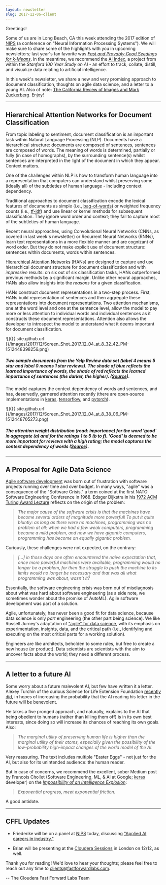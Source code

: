 ```yaml
---
layout: newsletter
slug: 2017-12-06-client
---
```


Greetings!

Some of us are in Long Beach, CA this week attending the 2017 edition of [NIPS](https://nips.cc/) (a conference on "Neural Information Processing Systems"). We will make sure to share some of the highlights with you in upcoming newsletters; last year's fan favorite was [*Fast and Provably Good Seedings for k-Means*](https://papers.nips.cc/paper/6478-fast-and-provably-good-seedings-for-k-means). In the meantime, we recommend the [AI Index](http://www.aiindex.org/), a project from within the *Stanford 100 Year Study on AI* - an effort to track, collate, distill, and visualize data relating to artificial intelligence.

In this week's newsletter, we share a new and very promising approach to document classification, thoughts on agile data science, and a letter to a young AI.  Also of note: [The California Review of Images and Mark Zuckerberg](http://zuckerbergreview.com/). Enjoy!

---

## Hierarchical Attention Networks for Document Classification

From topic labeling to sentiment, document classification is an important task within Natural Language Processing (NLP). Documents have a hierarchical structure: documents are composed of sentences, sentences are composed of words. The meaning of words is determined, partially or fully (in case of homographs), by the surrounding sentence(s) whilst sentences are interpreted in the light of the document in which they appear. Context matters.

One of the challenges within NLP is how to transform human language into a representation that computers can understand whilst preserving some (ideally all) of the subtleties of human language - including context dependency.

Traditional approaches to document classification encode the lexical features of documents as simple (i.e., [bag-of-words](https://en.wikipedia.org/wiki/Bag-of-words_model)) or weighted frequency counts (i.e., [tf-idf](https://en.wikipedia.org/wiki/Tf%E2%80%93idf)) and use linear or kernel methods for subsequent classification. They ignore word order and context; they fail to capture most of the subtleties of human language.

Recent neural approaches, using Convolutional Neural Networks (CNNs, as covered in last week's newsletter) or Recurrent Neural Networks (RNNs), learn text representations in a more flexible manner and are cognizant of word order. But they do not make explicit use of document structure: sentences within documents, words within sentences.

[Hierarchical Attention Networks](https://www.cs.cmu.edu/~diyiy/docs/naacl16.pdf) (HANs) are designed to capture and use hierarchical document structure for document classification and with *impressive* results: on six out of six classification tasks, HANs outperformed previous methods by a significant margin. Unlike other neural approaches, HANs also allow insights into the *reasons* for a given classification.

HANs construct document representations in a two-step process. First, HANs build representation of sentences and then aggregate these representations into document representations. Two attention mechanisms, one at the word level and one at the sentence level, allow the model to pay more or less attention to individual words and individual sentences as it constructs these document representations. Attention also allows the developer to introspect the model to understand what it deems important for document classification.

![]({{ site.github.url }}/images/2017/12/Screen_Shot_2017_12_04_at_8_32_42_PM-1512448398256.png)

##### Two sample documents from the Yelp Review data set (label 4 means 5 star and label 0 means 1 star reviews). The shade of blue reflects the learned importance of words, the shade of red reflects the learned importance of sentences (the darker, the higher). ([Source](https://www.cs.cmu.edu/~diyiy/docs/naacl16.pdf)).

The model captures the context dependency of words and sentences, and has, deservedly, garnered attention recently (there are open-source implementations in [keras](https://github.com/richliao/textClassifier), [tensorflow](https://github.com/ematvey/hierarchical-attention-networks), and [pytorch](https://github.com/EdGENetworks/attention-networks-for-classification)).

![]({{ site.github.url }}/images/2017/12/Screen_Shot_2017_12_04_at_8_38_06_PM-1512448705273.png)

##### The attention weight distribution (read: importance) for the word 'good' in aggregate (a) and for the ratings 1 to 5 (b to f). 'Good' is deemed to be more important for reviews with a high rating; the model captures the context dependency of words ([Source](https://www.cs.cmu.edu/~diyiy/docs/naacl16.pdf)).

---

## A Proposal for Agile Data Science

[Agile software development](https://en.wikipedia.org/wiki/Agile_software_development) was born out of frustration with software projects running over time and over budget. In many ways, "agile" was a consequence of the "Software Crisis," a term coined at the first NATO Software Engineering Conference in 1968. Edsger Dijkstra in his [1972 ACM Turing Award Lecture](https://www.cs.utexas.edu/~EWD/transcriptions/EWD03xx/EWD340.html) reflects on the origin of the problem:

> *The major cause of the software crisis is that the machines have become several orders of magnitude more powerful! To put it quite bluntly: as long as there were no machines, programming was no problem at all; when we had a few weak computers, programming became a mild problem, and now we have gigantic computers, programming has become an equally gigantic problem.*

Curiously, these challenges were not expected, on the contrary:

> *[...] in those days one often encountered the naive expectation that, once more powerful machines were available, programming would no longer be a problem, for then the struggle to push the machine to its limits would no longer be necessary and that was all what programming was about, wasn’t it?*

Essentially, the software engineering crisis was born out of misdiagnosis about what was hard about software engineering (as a side note, we sometimes wonder about the promise of AutoML). Agile software development was part of a solution.

Agile, unfortunately, has never been a good fit for data science, because data science is only *part* engineering (the other part being science). We like Russell Jurney's adaptation of ["agile" for data science](https://www.oreilly.com/ideas/a-manifesto-for-agile-data-science), with its emphasis on experimentation, insights, data, and the critical path (i.e., identifying and executing on the most critical parts for a working solution). 

Engineers are like architects, beholden to some rules, but free to create a new house (or product). Data scientists are scientists with the aim to uncover facts about the world; they need a different process.

---

## A letter to a future AI

Some worry about a future malevolent AI, but few have written it a letter. Alexey Turchin of the curious Science for Life Extension Foundation [recently did](https://docs.google.com/document/d/1HyvArVY-aIBGzcBHra2YajpcVHLZFm7wBd_JJ--Sn3Y/edit#), in hopes of increasing the probability that the AI reading his letter in the future will be benevolent.

He takes a five pronged approach, and naturally, explains to the AI that being obedient to humans (rather than killing them off) is in its own best interests, since doing so will increase its chances of reaching its own goals. Also:

> *The marginal utility of preserving human life is higher than the marginal utility of their atoms, especially given the possibility of the low-probability high-impact changes of the world model of the AI.*

Very reassuring. The text includes multiple "Easter Eggs" - not just for the AI, but also for its unintended audience: the human reader.

But in case of concerns, we recommend the excellent, sober Medium post by Francois Chollet (Software Engineering, ML, & AI at Google; [keras](https://keras.io/) developer) on the [*Impossibility of an Intelligence Explosion*](https://medium.com/@francois.chollet/the-impossibility-of-intelligence-explosion-5be4a9eda6ec):

> *Exponential progress, meet exponential friction.*

A good antidote.

---

## CFFL Updates

* Friederike will be on a panel at [NIPS](https://nips.cc/) today, discussing ["Applied AI careers in industry."](https://ainips2017.splashthat.com/)

* Brian will be presenting at the [Cloudera Sessions](http://go.cloudera.com/cloudera-sessions-2017-london) in London on 12/12, as well.

Thank you for reading!  We'd love to hear your thoughts; please feel free to reach out any time to clients@fastforwardlabs.com.

-- The Cloudera Fast Forward Labs Team
